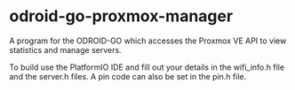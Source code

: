 # odroid-go-proxmox-manager
A program for the ODROID-GO which accesses the Proxmox VE API to view statistics and manage servers.

To build use the PlatformIO IDE and fill out your details in the wifi_info.h file and the server.h files. A pin code can also be set in the pin.h file.
